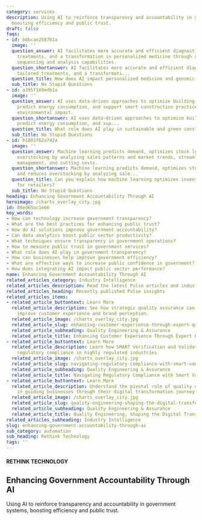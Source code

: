 ```yaml
---
category: services
description: Using AI to reinforce transparency and accountability in government systems,
  boosting efficiency and public trust.
draft: false
faqs:
- id: b8bcae258761a
  image: ''
  question_answer: AI facilitates more accurate and efficient diagnostic tools, tailored
    treatments, and a transformation in personalized medicine through advanced genomic
    sequencing and analysis capabilities.
  question_shortanswer: AI facilitates more accurate and efficient diagnostic tools,
    tailored treatments, and a transformati...
  question_title: How does AI impact personalized medicine and genomic sequencing?
  sub_title: No Stupid Questions
- id: a395f169edb1a
  image: ''
  question_answer: AI uses data-driven approaches to optimize building performance,
    predict energy consumption, and support smart construction practices that reduce
    environmental impact.
  question_shortanswer: AI uses data-driven approaches to optimize building performance,
    predict energy consumption, and sup...
  question_title: What role does AI play in sustainable and green construction?
  sub_title: No Stupid Questions
- id: b1801f62a742a
  image: ''
  question_answer: Machine learning predicts demand, optimizes stock levels, and reduces
    overstocking by analyzing sales patterns and market trends, streamlining inventory
    management, and cutting costs.
  question_shortanswer: Machine learning predicts demand, optimizes stock levels,
    and reduces overstocking by analyzing sale...
  question_title: Can you explain how machine learning optimizes inventory management
    for retailers?
  sub_title: No Stupid Questions
heading: Enhancing Government Accountability Through AI
heroimage: /charts_overlay_city.jpg
id: 00ed65ac1e66
key_words:
- How can technology increase government transparency?
- What are the best practices for enhancing public trust?
- How do AI solutions improve government accountability?
- Can data analytics boost public sector productivity?
- What techniques ensure transparency in government operations?
- How to measure public trust in government services?
- What role does AI play in government transparency?
- How can businesses help improve government efficiency?
- What are effective ways to increase public confidence in government?
- How does integrating AI impact public sector performance?
name: Enhancing Government Accountability Through AI
related_articles_category: Industry Intelligence
related_articles_description: Read the latest Pulse articles and industry insights.
related_articles_heading: Recently published Pulse insights
related_articles_items:
- related_article_buttontext: Learn More
  related_article_description: See how strategic quality assurance can significantly
    improve customer experience and brand perception.
  related_article_image: /charts_overlay_city.jpg
  related_article_slug: enhancing-customer-experience-through-expert-qa
  related_article_subheading: Quality Engineering & Assurance
  related_article_title: Enhancing Customer Experience Through Expert QA
- related_article_buttontext: Learn More
  related_article_description: Learn how SMART Verification and Validation streamline
    regulatory compliance in highly regulated industries.
  related_article_image: /charts_overlay_city.jpg
  related_article_slug: navigating-regulatory-compliance-with-smart-vandv
  related_article_subheading: Quality Engineering & Assurance
  related_article_title: Navigating Regulatory Compliance with Smart VandV
- related_article_buttontext: Learn More
  related_article_description: Understand the pivotal role of quality engineering
    in guiding businesses through their digital transformation journey.
  related_article_image: /charts_overlay_city.jpg
  related_article_slug: quality-engineering-shaping-the-digital-transformation
  related_article_subheading: Quality Engineering & Assurance
  related_article_title: Quality Engineering, Shaping the Digital Transformation
related_articles_subheading: Industry Intelligence
slug: enhancing-government-accountability-through-ai
sub_category: automation
sub_heading: Rethink Technology
tags: ''
---
```


#### RETHINK TECHNOLOGY
## Enhancing Government Accountability Through AI
Using AI to reinforce transparency and accountability in government systems, boosting efficiency and public trust.